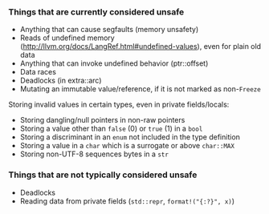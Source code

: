 ### Things that are currently considered unsafe

* Anything that can cause segfaults (memory unsafety)
* Reads of undefined memory (http://llvm.org/docs/LangRef.html#undefined-values), even for plain old data
* Anything that can invoke undefined behavior (ptr::offset)
* Data races
* Deadlocks (in extra::arc)
* Mutating an immutable value/reference, if it is not marked as non-`Freeze`

Storing invalid values in certain types, even in private fields/locals:

* Storing dangling/null pointers in non-raw pointers
* Storing a value other than `false` (0) or `true` (1) in a `bool`
* Storing a discriminant in an `enum` not included in the type definition
* Storing a value in a `char` which is a surrogate or above `char::MAX`
* Storing non-UTF-8 sequences bytes in a `str`

### Things that are not typically considered unsafe

* Deadlocks
* Reading data from private fields (`std::repr`, `format!("{:?}", x)`)